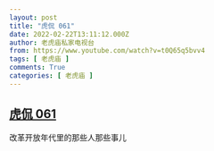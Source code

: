 ```yaml
---
layout: post
title: "虎侃 061"
date: 2022-02-22T13:11:12.000Z
author: 老虎庙私家电视台
from: https://www.youtube.com/watch?v=t0Q65q5bvv4
tags: [ 老虎庙 ]
comments: True
categories: [ 老虎庙 ]
---
```

<!--1645535472000-->
[虎侃 061](https://www.youtube.com/watch?v=t0Q65q5bvv4)
------

<div>
改革开放年代里的那些人那些事儿
</div>
